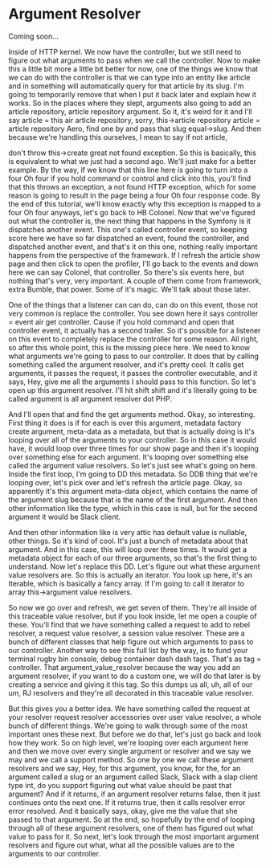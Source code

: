 # Argument Resolver

Coming soon...

Inside of HTTP kernel. We now have the controller, but we still need to figure out
what arguments to pass when we call the controller. Now to make this a little bit
more a little bit better for now, one of the things we know that we can do with the
controller is that we can type into an entity like article and in something will
automatically query for that article by its slug. I'm going to temporarily remove
that when I put it back later and explain how it works. So in the places where they
slept, arguments also going to add an article repository, article repository
argument. So it, it's weird for it and I'll say article = this air article
repository, sorry, this->article repository article = article repository Aero, find
one by and pass that slug equal->slug. And then because we're handling this
ourselves, I mean to say if not article,

don't throw this->create great not found exception. So this is basically, this is
equivalent to what we just had a second ago. We'll just make for a better example. By
the way, if we know that this line here is going to turn into a four Oh four if you
hold command or control and click into this, you'll find that this throws an
exception, a not found HTTP exception, which for some reason is going to result in
the page being a four Oh four response code. By the end of this tutorial, we'll know
exactly why this exception is mapped to a four Oh four anyways, let's go back to HB
Colonel. Now that we've figured out what the controller is, the next thing that
happens in the Symfony is it dispatches another event. This one's called controller
event, so keeping score here we have so far dispatched an event, found the
controller, and dispatched another event, and that's it on this one, nothing really
important happens from the perspective of the framework. If I refresh the article
show page and then click to open the profiler, I'll go back to the events and down
here we can say Colonel, that controller. So there's six events here, but nothing
that's very, very important. A couple of them come from framework, extra Bumble, that
power. Some of it's magic. We'll talk about those later.

One of the things that a listener can can do, can do on this event, those not very
common is replace the controller. You see down here it says controller = event air
get controller. Cause if you hold command and open that controller event, it actually
has a second trailer. So it's possible for a listener on this event to completely
replace the controller for some reason. All right, so after this whole point, this is
the missing piece here. We need to know what arguments we're going to pass to our
controller. It does that by calling something called the argument resolver, and it's
pretty cool. It calls get arguments, it passes the request, it passes the controller
executable, and it says, Hey, give me all the arguments I should pass to this
function. So let's open up this argument resolver. I'll hit shift shift and it's
literally going to be called argument is all argument resolver dot PHP.

And I'll open that and find the get arguments method. Okay, so interesting. First
thing it does is if for each is over this argument, metadata factory create argument,
meta-data as a metadata, but that is actually doing is it's looping over all of the
arguments to your controller. So in this case it would have, it would loop over three
times for our show page and then it's looping over something else for each argument.
It's looping over something else called the argument value resolvers. So let's just
see what's going on here. Inside the first loop, I'm going to DD this metadata. So
DDB thing that we're looping over, let's pick over and let's refresh the article
page. Okay, so apparently it's this argument meta-data object, which contains the
name of the argument slug because that is the name of the first argument. And then
other information like the type, which in this case is null, but for the second
argument it would be Slack client.

And then other information like is very attic has default value is nullable, other
things. So it's kind of cool. It's just a bunch of metadata about that argument. And
in this case, this will loop over three times. It would get a metadata object for
each of our three arguments, so that's the first thing to understand. Now let's
replace this DD. Let's figure out what these argument value resolvers are. So this is
actually an iterator. You look up here, it's an Iterable, which is basically a fancy
array. If I'm going to call it iterator to array this->argument value resolvers.

So now we go over and refresh, we get seven of them. They're all inside of this
traceable value resolver, but if you look inside, let me open a couple of these.
You'll find that we have something called a request to add to rebel resolver, a
request value resolver, a session value resolver. These are a bunch of different
classes that help figure out which arguments to pass to our controller. Another way
to see this full list by the way, is to fund your terminal rugby bin console, debug
container dash dash tags. That's as tag = controller. That argument_value_resolver
because the way you add an argument resolver, if you want to do a custom one, we will
do that later is by creating a service and giving it this tag. So this dumps us all,
uh, all of our um, RJ resolvers and they're all decorated in this traceable value
resolver.

But this gives you a better idea. We have something called the request at your
resolver request resolver accessories over user value resolver, a whole bunch of
different things. We're going to walk through some of the most important ones these
next. But before we do that, let's just go back and look how they work. So on high
level, we're looping over each argument here and then we move over every single
argument or resolver and we say we may and we call a support method. So one by one we
call these argument resolvers and we say, Hey, for this argument, you know, for the,
for an argument called a slug or an argument called Slack, Slack with a slap client
type int, do you support figuring out what value should be past that argument? And if
it returns, if an argument resolver returns false, then it just continues onto the
next one. If it returns true, then it calls resolver error error resolved. And it
basically says, okay, give me the value that she passed to that argument. So at the
end, so hopefully by the end of looping through all of these argument resolvers, one
of them has figured out what value to pass for it. So next, let's look through the
most important argument resolvers and figure out what, what all the possible values
are to the arguments to our controller.

